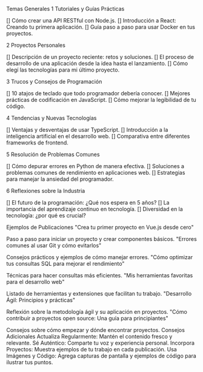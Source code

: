 Temas Generales
1 Tutoriales y Guías Prácticas

[] Cómo crear una API RESTful con Node.js.
[] Introducción a React: Creando tu primera aplicación.
[] Guía paso a paso para usar Docker en tus proyectos.

2 Proyectos Personales

[] Descripción de un proyecto reciente: retos y soluciones.
[] El proceso de desarrollo de una aplicación desde la idea hasta el lanzamiento.
[] Cómo elegí las tecnologías para mi último proyecto.

3 Trucos y Consejos de Programación

[] 10 atajos de teclado que todo programador debería conocer.
[] Mejores prácticas de codificación en JavaScript.
[] Cómo mejorar la legibilidad de tu código.

4 Tendencias y Nuevas Tecnologías

[] Ventajas y desventajas de usar TypeScript.
[] Introducción a la inteligencia artificial en el desarrollo web.
[] Comparativa entre diferentes frameworks de frontend.

5 Resolución de Problemas Comunes

[] Cómo depurar errores en Python de manera efectiva.
[] Soluciones a problemas comunes de rendimiento en aplicaciones web.
[] Estrategias para manejar la ansiedad del programador.

6 Reflexiones sobre la Industria

[] El futuro de la programación: ¿Qué nos espera en 5 años?
[] La importancia del aprendizaje continuo en tecnología.
[] Diversidad en la tecnología: ¿por qué es crucial?

Ejemplos de Publicaciones
"Crea tu primer proyecto en Vue.js desde cero"

Paso a paso para iniciar un proyecto y crear componentes básicos.
"Errores comunes al usar Git y cómo evitarlos"

Consejos prácticos y ejemplos de cómo manejar errores.
"Cómo optimizar tus consultas SQL para mejorar el rendimiento"

Técnicas para hacer consultas más eficientes.
"Mis herramientas favoritas para el desarrollo web"

Listado de herramientas y extensiones que facilitan tu trabajo.
"Desarrollo Ágil: Principios y prácticas"

Reflexión sobre la metodología ágil y su aplicación en proyectos.
"Cómo contribuir a proyectos open source: Una guía para principiantes"

Consejos sobre cómo empezar y dónde encontrar proyectos.
Consejos Adicionales
Actualiza Regularmente: Mantén el contenido fresco y relevante.
Sé Auténtico: Comparte tu voz y experiencia personal.
Incorpora Proyectos: Muestra ejemplos de tu trabajo en cada publicación.
Usa Imágenes y Código: Agrega capturas de pantalla y ejemplos de código para ilustrar tus puntos.